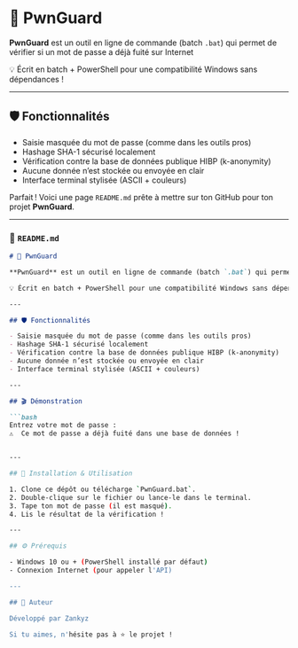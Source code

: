 # 🔐 PwnGuard

**PwnGuard** est un outil en ligne de commande (batch `.bat`) qui permet de vérifier si un mot de passe a déjà fuité sur Internet

💡 Écrit en batch + PowerShell pour une compatibilité Windows sans dépendances !

---

## 🛡️ Fonctionnalités

- Saisie masquée du mot de passe (comme dans les outils pros)
- Hashage SHA-1 sécurisé localement
- Vérification contre la base de données publique HIBP (k-anonymity)
- Aucune donnée n’est stockée ou envoyée en clair
- Interface terminal stylisée (ASCII + couleurs)

Parfait ! Voici une page `README.md` prête à mettre sur ton GitHub pour ton projet **PwnGuard**.

---

### 📄 `README.md`

```markdown
# 🔐 PwnGuard

**PwnGuard** est un outil en ligne de commande (batch `.bat`) qui permet de vérifier si un mot de passe a déjà fuité sur Internet via l'API [Have I Been Pwned](https://haveibeenpwned.com/API/v3#PwnedPasswords).

💡 Écrit en batch + PowerShell pour une compatibilité Windows sans dépendances !

---

## 🛡️ Fonctionnalités

- Saisie masquée du mot de passe (comme dans les outils pros)
- Hashage SHA-1 sécurisé localement
- Vérification contre la base de données publique HIBP (k-anonymity)
- Aucune donnée n’est stockée ou envoyée en clair
- Interface terminal stylisée (ASCII + couleurs)

---

## 🎬 Démonstration

```bash
Entrez votre mot de passe :
⚠️  Ce mot de passe a déjà fuité dans une base de données !


---

## 🚀 Installation & Utilisation

1. Clone ce dépôt ou télécharge `PwnGuard.bat`.
2. Double-clique sur le fichier ou lance-le dans le terminal.
3. Tape ton mot de passe (il est masqué).
4. Lis le résultat de la vérification !

---

## ⚙️ Prérequis

- Windows 10 ou + (PowerShell installé par défaut)
- Connexion Internet (pour appeler l'API)

---

## 👤 Auteur

Développé par Zankyz

Si tu aimes, n'hésite pas à ⭐️ le projet !
```
